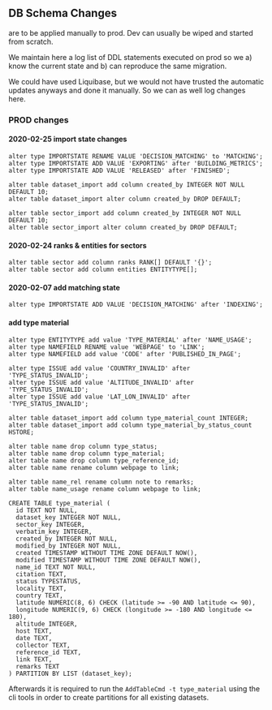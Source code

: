 ## DB Schema Changes
are to be applied manually to prod.
Dev can usually be wiped and started from scratch.

We maintain here a log list of DDL statements executed on prod 
so we a) know the current state and b) can reproduce the same migration.

We could have used Liquibase, but we would not have trusted the automatic updates anyways
and done it manually. So we can as well log changes here.

### PROD changes

#### 2020-02-25 import state changes 
```
alter type IMPORTSTATE RENAME VALUE 'DECISION_MATCHING' to 'MATCHING';
alter type IMPORTSTATE ADD VALUE 'EXPORTING' after 'BUILDING_METRICS';
alter type IMPORTSTATE ADD VALUE 'RELEASED' after 'FINISHED';

alter table dataset_import add column created_by INTEGER NOT NULL DEFAULT 10;
alter table dataset_import alter column created_by DROP DEFAULT;

alter table sector_import add column created_by INTEGER NOT NULL DEFAULT 10;
alter table sector_import alter column created_by DROP DEFAULT;
```

#### 2020-02-24 ranks & entities for sectors 
```
alter table sector add column ranks RANK[] DEFAULT '{}';
alter table sector add column entities ENTITYTYPE[];
```

#### 2020-02-07 add matching state
```
alter type IMPORTSTATE ADD VALUE 'DECISION_MATCHING' after 'INDEXING';
```

#### add type material
```
alter type ENTITYTYPE add value 'TYPE_MATERIAL' after 'NAME_USAGE';
alter type NAMEFIELD RENAME value 'WEBPAGE' to 'LINK';
alter type NAMEFIELD add value 'CODE' after 'PUBLISHED_IN_PAGE';

alter type ISSUE add value 'COUNTRY_INVALID' after 'TYPE_STATUS_INVALID'; 
alter type ISSUE add value 'ALTITUDE_INVALID' after 'TYPE_STATUS_INVALID'; 
alter type ISSUE add value 'LAT_LON_INVALID' after 'TYPE_STATUS_INVALID';

alter table dataset_import add column type_material_count INTEGER;
alter table dataset_import add column type_material_by_status_count HSTORE;

alter table name drop column type_status;
alter table name drop column type_material;
alter table name drop column type_reference_id;
alter table name rename column webpage to link;

alter table name_rel rename column note to remarks;
alter table name_usage rename column webpage to link;

CREATE TABLE type_material (
  id TEXT NOT NULL,
  dataset_key INTEGER NOT NULL,
  sector_key INTEGER,
  verbatim_key INTEGER,
  created_by INTEGER NOT NULL,
  modified_by INTEGER NOT NULL,
  created TIMESTAMP WITHOUT TIME ZONE DEFAULT NOW(),
  modified TIMESTAMP WITHOUT TIME ZONE DEFAULT NOW(),
  name_id TEXT NOT NULL,
  citation TEXT,
  status TYPESTATUS,
  locality TEXT,
  country TEXT,
  latitude NUMERIC(8, 6) CHECK (latitude >= -90 AND latitude <= 90),
  longitude NUMERIC(9, 6) CHECK (longitude >= -180 AND longitude <= 180),
  altitude INTEGER,
  host TEXT,
  date TEXT,
  collector TEXT,
  reference_id TEXT,
  link TEXT,
  remarks TEXT
) PARTITION BY LIST (dataset_key);
```

Afterwards it is required to run the `AddTableCmd -t type_material` using the cli tools
in order to create partitions for all existing datasets. 
